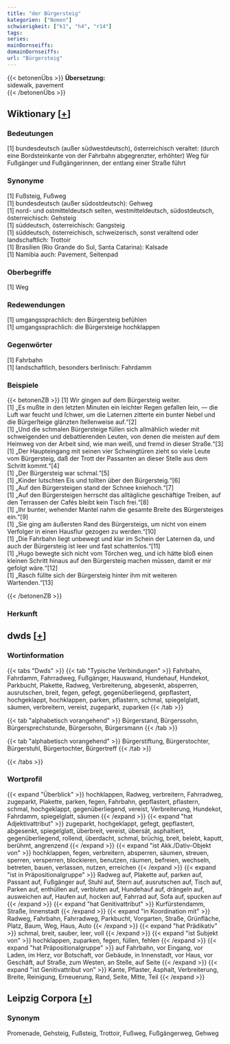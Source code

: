 ```yaml
---
title: "der Bürgersteig"
kategorien: ["Nomen"]
schwierigkeit: ["k1", "h4", "r14"]
tags:
series:
mainDornseiffs:
domainDornseiffs:
url: "Bürgersteig"
---
```


{{< betonenÜbs >}}
**Übersetzung:**  
sidewalk, pavement  
{{< /betonenÜbs >}}

## Wiktionary [[+](https://de.wiktionary.org/wiki/Bürgersteig)]

### Bedeutungen
[1] bundesdeutsch (außer südwestdeutsch), österreichisch veraltet: (durch eine Bordsteinkante von der Fahrbahn abgegrenzter, erhöhter) Weg für Fußgänger und Fußgängerinnen, der entlang einer Straße führt  

### Synonyme
[1] Fußsteig, Fußweg  
[1] bundesdeutsch (außer südostdeutsch): Gehweg  
[1] nord- und ostmitteldeutsch selten, westmitteldeutsch, südostdeutsch, österreichisch: Gehsteig  
[1] süddeutsch, österreichisch: Gangsteig  
[1] süddeutsch, österreichisch, schweizerisch, sonst veraltend oder landschaftlich: Trottoir  
[1] Brasilien (Rio Grande do Sul, Santa Catarina): Kalsade  
[1] Namibia auch: Pavement, Seitenpad  

### Oberbegriffe
[1] Weg  

### Redewendungen
[1] umgangssprachlich: den Bürgersteig befühlen  
[1] umgangssprachlich: die Bürgersteige hochklappen  

### Gegenwörter
[1] Fahrbahn  
[1] landschaftlich, besonders berlinisch: Fahrdamm  

### Beispiele
{{< betonenZB >}}
[1] Wir gingen auf dem Bürgersteig weiter.  
[1] „Es mußte in den letzten Minuten ein leichter Regen gefallen ſein, — die Luft war feucht und ſchwer, um die Laternen zitterte ein bunter Nebel und die Bürgerſteige glänzten ſtellenweise auf.“[2]  
[1] „Und die schmalen Bürgersteige füllen sich allmählich wieder mit schweigenden und debattierenden Leuten, von denen die meisten auf dem Heimweg von der Arbeit sind, wie man weiß, und fremd in dieser Straße.“[3]  
[1] „Der Haupteingang mit seinen vier Schwingtüren zieht so viele Leute vom Bürgersteig, daß der Trott der Passanten an dieser Stelle aus dem Schritt kommt.“[4]  
[1] „Der Bürgersteig war schmal.“[5]  
[1] „Kinder lutschten Eis und tollten über den Bürgersteig.“[6]  
[1] „Auf den Bürgersteigen stand der Schnee kniehoch.“[7]  
[1] „Auf den Bürgersteigen herrscht das alltägliche geschäftige Treiben, auf den Terrassen der Cafés bleibt kein Tisch frei.“[8]  
[1] „Ihr bunter, wehender Mantel nahm die gesamte Breite des Bürgersteiges ein.“[9]  
[1] „Sie ging am äußersten Rand des Bürgersteigs, um nicht von einem Verfolger in einen Hausflur gezogen zu werden.“[10]  
[1] „Die Fahrbahn liegt unbewegt und klar im Schein der Laternen da, und auch der Bürgersteig ist leer und fast schattenlos.“[11]  
[1] „Hugo bewegte sich nicht vom Törchen weg, und ich hätte bloß einen kleinen Schritt hinaus auf den Bürgersteig machen müssen, damit er mir gefolgt wäre.“[12]  
[1] „Rasch füllte sich der Bürgersteig hinter ihm mit weiteren Wartenden.“[13]  

{{< /betonenZB >}}
### Herkunft



## dwds [[+](https://www.dwds.de/wb/Bürgersteig)]

### Wortinformation
{{< tabs "Dwds" >}}
{{< tab "Typische Verbindungen" >}}
Fahrbahn, Fahrdamm, Fahrradweg, Fußgänger, Hauswand, Hundehauf, Hundekot, Parkbucht, Plakette, Radweg, Verbreiterung, abgesenkt, absperren, ausrutschen, breit, fegen, gefegt, gegenüberliegend, gepflastert, hochgeklappt, hochklappen, parken, pflastern, schmal, spiegelglatt, säumen, verbreitern, vereist, zugeparkt, zuparken
{{< /tab >}}

{{< tab "alphabetisch vorangehend" >}}
Bürgerstand, Bürgerssohn, Bürgersprechstunde, Bürgersohn, Bürgersmann
{{< /tab >}}

{{< tab "alphabetisch vorangehend" >}}
Bürgerstiftung, Bürgerstochter, Bürgerstuhl, Bürgertochter, Bürgertreff
{{< /tab >}}

{{< /tabs >}}

### Wortprofil
{{< expand "Überblick" >}} hochklappen, Radweg, verbreitern, Fahrradweg, zugeparkt, Plakette, parken, fegen, Fahrbahn, gepflastert, pflastern, schmal, hochgeklappt, gegenüberliegend, vereist, Verbreiterung, Hundekot, Fahrdamm, spiegelglatt, säumen {{< /expand >}}
{{< expand "hat Adjektivattribut" >}} zugeparkt, hochgeklappt, gefegt, gepflastert, abgesenkt, spiegelglatt, überbreit, vereist, übersät, asphaltiert, gegenüberliegend, rollend, überdacht, schmal, brüchig, breit, belebt, kaputt, berühmt, angrenzend {{< /expand >}}
{{< expand "ist Akk./Dativ-Objekt von" >}} hochklappen, fegen, verbreitern, absperren, säumen, streuen, sperren, versperren, blockieren, benutzen, räumen, befreien, wechseln, betreten, bauen, verlassen, nutzen, erreichen {{< /expand >}}
{{< expand "ist in Präpositionalgruppe" >}} Radweg auf, Plakette auf, parken auf, Passant auf, Fußgänger auf, Stuhl auf, Stern auf, ausrutschen auf, Tisch auf, Parken auf, enthüllen auf, verbluten auf, Hundehauf auf, drängeln auf, ausweichen auf, Haufen auf, hocken auf, Fahrrad auf, Sofa auf, spucken auf {{< /expand >}}
{{< expand "hat Genitivattribut" >}} Kurfürstendamm, Straße, Innenstadt {{< /expand >}}
{{< expand "in Koordination mit" >}} Radweg, Fahrbahn, Fahrradweg, Parkbucht, Vorgarten, Straße, Grünfläche, Platz, Baum, Weg, Haus, Auto {{< /expand >}}
{{< expand "hat Prädikativ" >}} schmal, breit, sauber, leer, voll {{< /expand >}}
{{< expand "ist Subjekt von" >}} hochklappen, zuparken, fegen, füllen, fehlen {{< /expand >}}
{{< expand "hat Präpositionalgruppe" >}} auf Fahrbahn, vor Eingang, vor Laden, im Herz, vor Botschaft, vor Gebäude, in Innenstadt, vor Haus, vor Geschäft, auf Straße, zum Westen, an Stelle, auf Seite {{< /expand >}}
{{< expand "ist Genitivattribut von" >}} Kante, Pflaster, Asphalt, Verbreiterung, Breite, Reinigung, Erneuerung, Rand, Seite, Mitte, Teil {{< /expand >}}

## Leipzig Corpora [[+](https://corpora.uni-leipzig.de/en/res?word=Bürgersteig&corpusId=deu_newscrawl-public_2018)]


### Synonym
Promenade, Gehsteig, Fußsteig, Trottoir, Fußweg, Fußgängerweg, Gehweg

